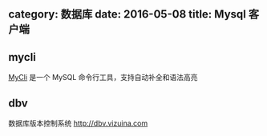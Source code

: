 category: 数据库
date: 2016-05-08
title: Mysql 客户端
---
## mycli
[MyCli](http://mycli.net/index) 是一个 MySQL 命令行工具，支持自动补全和语法高亮

## dbv
数据库版本控制系统 http://dbv.vizuina.com
